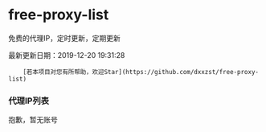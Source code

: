 # free-proxy-list

免费的代理IP，定时更新，定期更新

最新更新日期：2019-12-20 19:31:28 

 
        [若本项目对您有所帮助，欢迎Star](https://github.com/dxxzst/free-proxy-list) 

 ### 代理IP列表

抱歉，暂无账号

>